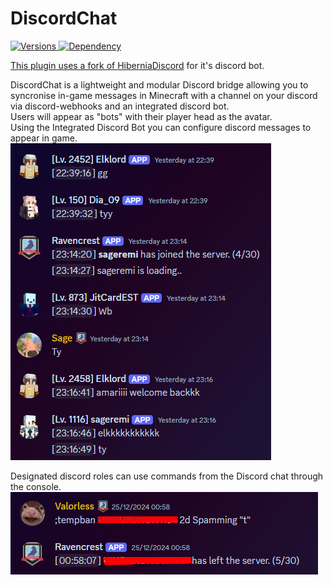 # DiscordChat
<a href="https://github.com/Valorless/DiscordChatMonitor" rel="nofollow"><img src="https://img.shields.io/badge/Versions-1.18%20--%201.21-brightgreen?style=flat" alt="Versions" style="max-width: 100%;"/>
<a href="https://github.com/Valorless/ValorlessUtils" rel="nofollow"><img src="https://img.shields.io/badge/Requires-ValorlessUtils-red?style=flat" alt="Dependency" style="max-width: 100%;"/>
<br>

This plugin uses a fork of [HiberniaDiscord](https://github.com/ParadauxIO/Conch/) for it's discord bot.

DiscordChat is a lightweight and modular Discord bridge allowing you to syncronise in-game messages in Minecraft with a channel on your discord via discord-webhooks and an integrated discord bot.<br>
Users will appear as "bots" with their player head as the avatar.<br>
Using the Integrated Discord Bot you can configure discord messages to appear in game.
<img src="https://github.com/Valorless/DiscordChat/blob/main/.github/discord-chat.png?raw=true" />

Designated discord roles can use commands from the Discord chat through the console.
<img src="https://github.com/Valorless/DiscordChat/blob/main/.github/discord-commands.png?raw=true" />
